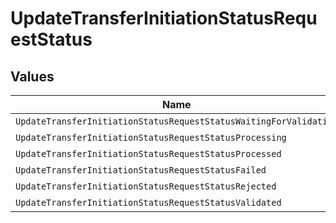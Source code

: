 # UpdateTransferInitiationStatusRequestStatus


## Values

| Name                                                              | Value                                                             |
| ----------------------------------------------------------------- | ----------------------------------------------------------------- |
| `UpdateTransferInitiationStatusRequestStatusWaitingForValidation` | WAITING_FOR_VALIDATION                                            |
| `UpdateTransferInitiationStatusRequestStatusProcessing`           | PROCESSING                                                        |
| `UpdateTransferInitiationStatusRequestStatusProcessed`            | PROCESSED                                                         |
| `UpdateTransferInitiationStatusRequestStatusFailed`               | FAILED                                                            |
| `UpdateTransferInitiationStatusRequestStatusRejected`             | REJECTED                                                          |
| `UpdateTransferInitiationStatusRequestStatusValidated`            | VALIDATED                                                         |